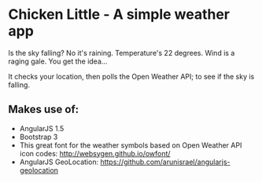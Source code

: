# Chicken Little - A simple weather app
Is the sky falling? No it's raining. Temperature's 22 degrees. Wind is a raging gale. You get the idea...

It checks your location, then polls the Open Weather API; to see if the sky is falling.

## Makes use of: 
- AngularJS 1.5
- Bootstrap 3
- This great font for the weather symbols based on Open Weather API icon codes: http://websygen.github.io/owfont/
- AngularJS GeoLocation: https://github.com/arunisrael/angularjs-geolocation
